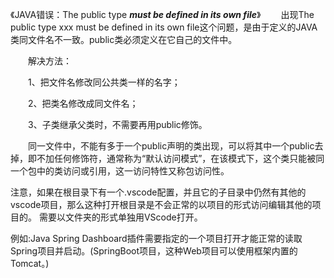 
《JAVA错误：The public type ***must be defined in its own file***》
　　出现The public type xxx must be defined in its own file这个问题，是由于定义的JAVA类同文件名不一致。public类必须定义在它自己的文件中。

　　解决方法：

　　1、把文件名修改同公共类一样的名字；

　　2、把类名修改成同文件名；

　　3、子类继承父类时，不需要再用public修饰。

　　同一文件中，不能有多于一个public声明的类出现，可以将其中一个public去掉，即不加任何修饰符，通常称为“默认访问模式”，在该模式下，这个类只能被同一个包中的类访问或引用，这一访问特性又称包访问性。

注意，如果在根目录下有一个.vscode配置，并且它的子目录中仍然有其他的vscode项目，那么这种打开根目录是不会正常的以项目的形式访问编辑其他的项目的。
需要以文件夹的形式单独用VScode打开。

例如:Java Spring Dashboard插件需要指定的一个项目打开才能正常的读取Spring项目并启动。(SpringBoot项目，这种Web项目可以使用框架内置的Tomcat。)